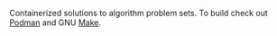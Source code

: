 Containerized solutions to algorithm problem sets. To build check out
[Podman](https://podman.io/) and GNU [Make](https://www.gnu.org/software/make/).
